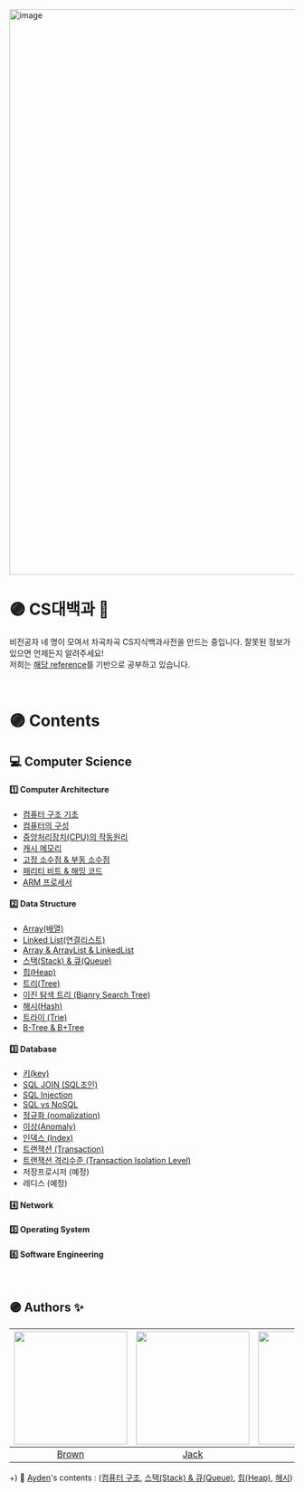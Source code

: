 <img width="1000" alt="image" src="https://user-images.githubusercontent.com/96969693/180831078-5b8bb9b0-c957-48fe-98de-7fba446bb954.png">
<br>

# 🟣 CS대백과 📝

비전공자 네 명이 모여서 차곡차곡 CS지식백과사전을 만드는 중입니다. 잘못된 정보가 있으면 언제든지 알려주세요! <br>
저희는 [해당 reference](https://github.com/gyoogle/tech-interview-for-developer)를 기반으로 공부하고 있습니다.

<br>

# 🟣 Contents

## 💻  Computer Science

#### 1️⃣ Computer Architecture
- [컴퓨터 구조 기초](https://github.com/JulSaMo/CS-start/blob/main/Computer%20Science/Computer%20Architecture/%EC%BB%B4%ED%93%A8%ED%84%B0%20%EA%B5%AC%EC%A1%B0%20%EA%B8%B0%EC%B4%88.md)
- [컴퓨터의 구성](https://github.com/JulSaMo/CS-start/blob/main/Computer%20Science/Computer%20Architecture/%EC%BB%B4%ED%93%A8%ED%84%B0%20%EA%B5%AC%EC%84%B1%20(Computer%20Architecture).md)
- [중앙처리장치(CPU)의 작동원리](https://github.com/JulSaMo/CS-start/blob/main/Computer%20Science/Computer%20Architecture/CPU%EC%9D%98%20%EB%8F%99%EC%9E%91%EA%B3%BC%EC%A0%95.md)
- [캐시 메모리](https://github.com/JulSaMo/CS-start/blob/main/Computer%20Science/Computer%20Architecture/%EC%BA%90%EC%8B%9C%20%EB%A9%94%EB%AA%A8%EB%A6%AC%20(Cache%20Memory).md)
- [고정 소수점 & 부동 소수점](https://github.com/JulSaMo/CS-start/blob/main/Computer%20Science/Computer%20Architecture/%EC%8B%A4%EC%88%98%ED%91%9C%ED%98%84%EB%B0%A9%EC%8B%9D%20(%EA%B3%A0%EC%A0%95%20%EC%86%8C%EC%88%98%EC%A0%90%EA%B3%BC%20%EB%B6%80%EB%8F%99%20%EC%86%8C%EC%88%98%EC%A0%90).md)
- [패리티 비트 & 해밍 코드]()
- [ARM 프로세서]()


#### 2️⃣ Data Structure
- [Array(배열)](https://github.com/JulSaMo/CS-start/blob/main/Computer%20Science/Data%20Structure/Array(%EB%B0%B0%EC%97%B4).md)
- [Linked List(연결리스트)](https://github.com/JulSaMo/CS-start/blob/main/Computer%20Science/Data%20Structure/Linked%20List%20(%EC%97%B0%EA%B2%B0%EB%A6%AC%EC%8A%A4%ED%8A%B8).md)
- [Array & ArrayList & LinkedList](https://github.com/JulSaMo/CS-start/blob/main/Computer%20Science/Data%20Structure/Array%2C%20Array%20List%2C%20Linked%20List%20%EC%B0%A8%EC%9D%B4%EC%A0%90.md)
- [스택(Stack) & 큐(Queue)](https://github.com/JulSaMo/CS-start/blob/main/Computer%20Science/Data%20Structure/stack%26queue.md)
- [힙(Heap)](https://github.com/JulSaMo/CS-start/blob/main/Computer%20Science/Data%20Structure/heap.md)
- [트리(Tree)]()
- [이진 탐색 트리 (Bianry Search Tree)]()
- [해시(Hash)](https://github.com/JulSaMo/CS-start/blob/main/Computer%20Science/Data%20Structure/hash.md)
- [트라이 (Trie)](https://github.com/JulSaMo/CS-start/blob/main/Computer%20Science/Data%20Structure/Trie.md)
- [B-Tree & B+Tree]()



#### 3️⃣ Database

- [키(key)](https://github.com/JulSaMo/CS-start/blob/main/Computer%20Science/Database/Key(%ED%82%A4).md)
- [SQL JOIN (SQL조인)](https://github.com/JulSaMo/CS-start/blob/main/Computer%20Science/Database/SQL-join.md)
- [SQL Injection](https://github.com/JulSaMo/CS-start/blob/main/Computer%20Science/Database/SQL-injection.md)
- [SQL vs NoSQL](https://github.com/JulSaMo/CS-start/blob/main/Computer%20Science/Database/SQL-vs-NoSQL.md)
- [정규화 (nomalization)](https://github.com/JulSaMo/CS-start/blob/main/Computer%20Science/Database/%EC%A0%95%EA%B7%9C%ED%99%94(Nomalization).md)
- [이상(Anomaly)](https://github.com/JulSaMo/CS-start/blob/main/Computer%20Science/Database/%EC%9D%B4%EC%83%81(Anomaly).md)
- [인덱스 (Index)](https://github.com/JulSaMo/CS-start/blob/main/Computer%20Science/Database/Index(%EC%9D%B8%EB%8D%B1%EC%8A%A4).md)
- [트랜잭션 (Transaction)](https://github.com/JulSaMo/CS-start/blob/main/Computer%20Science/Database/Transaction(%ED%8A%B8%EB%9E%9C%EC%9E%AD%EC%85%98).md)
- [트랜잭션 격리수준 (Transaction Isolation Level)](https://github.com/JulSaMo/CS-start/blob/main/Computer%20Science/Database/Transaction%20Isolation%20Level%20(%ED%8A%B8%EB%9E%9C%EC%9E%AD%EC%85%98%20%EA%B2%A9%EB%A6%AC%20%EC%88%98%EC%A4%80).md)
- 저장프로시저 (예정)
- 레디스 (예정)

#### 4️⃣ Network

#### 5️⃣ Operating System

#### 6️⃣ Software Engineering


<br>

## 🟣 Authors ✨
|<img src="https://github.com/deslog.png" width="200" height="200">|<img src="https://github.com/SeonJeon.png" width="200" height="200">|<img src="https://github.com/GODNOEL.png" width="200" height="200">|<img src="https://github.com/rookie0031.png" width="200" height="200">|
|:-:|:-:|:-:|:-:|
|[Brown](https://github.com/deslog)|[Jack](https://github.com/SeonJeon)|[Noel](https://github.com/GODNOEL)|[Rookie](https://github.com/rookie0031)|


+) 📝 [Ayden](github.com/DoAY9)'s contents :  ([컴퓨터 구조](https://github.com/JulSaMo/CS-start/blob/main/Computer%20Science/Computer%20Architecture/%EC%BB%B4%ED%93%A8%ED%84%B0%20%EA%B5%AC%EC%A1%B0%20%EA%B8%B0%EC%B4%88.md), [스택(Stack) & 큐(Queue)](https://github.com/JulSaMo/CS-start/blob/main/Computer%20Science/Data%20Structure/stack%26queue.md), [힙(Heap)](https://github.com/JulSaMo/CS-start/blob/main/Computer%20Science/Data%20Structure/heap.md), [해시](https://github.com/JulSaMo/CS-start/blob/main/Computer%20Science/Data%20Structure/hash.md))
